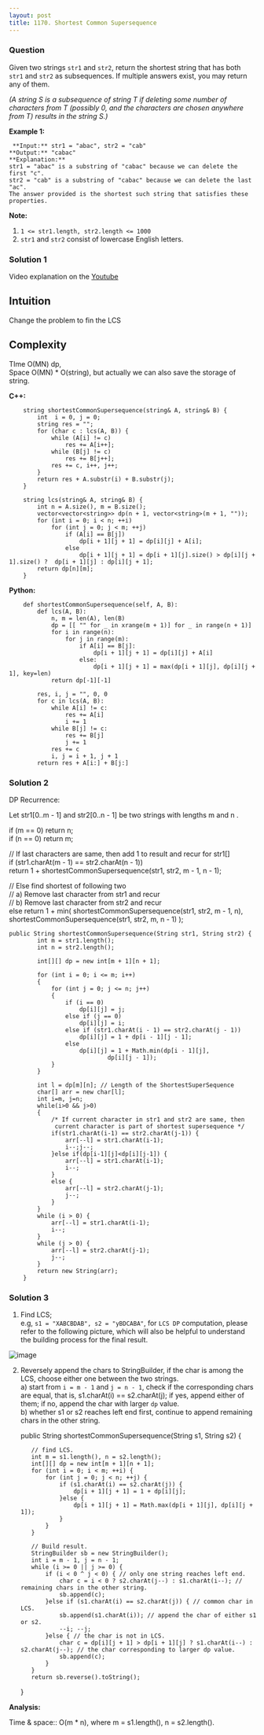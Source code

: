 ```yaml
---
layout: post
title: 1170. Shortest Common Supersequence
---
```

### Question
Given two strings `str1` and `str2`, return the shortest string that has both
`str1` and `str2` as subsequences.  If multiple answers exist, you may return
any of them.

 _(A string S is a subsequence of string T if deleting some number of
characters from T (possibly 0, and the characters are chosen _anywhere_ from
T) results in the string S.)_



 **Example 1:**

    
    
     **Input:** str1 = "abac", str2 = "cab"
    **Output:** "cabac"
    **Explanation:**
    str1 = "abac" is a substring of "cabac" because we can delete the first "c".
    str2 = "cab" is a substring of "cabac" because we can delete the last "ac".
    The answer provided is the shortest such string that satisfies these properties.
    



 **Note:**

  1. `1 <= str1.length, str2.length <= 1000`
  2. `str1` and `str2` consist of lowercase English letters.

### Solution 1
Video explanation on the
[Youtube](https://www.youtube.com/watch?v=aUrgjK7-Fu4)

##  **Intuition**

Change the problem to fin the LCS  
  

##  **Complexity**

TIme O(MN) dp,  
Space O(MN) * O(string), but actually we can also save the storage of string.  
  

 **C++:**

    
    
        string shortestCommonSupersequence(string& A, string& B) {
            int  i = 0, j = 0;
            string res = "";
            for (char c : lcs(A, B)) {
                while (A[i] != c)
                    res += A[i++];
                while (B[j] != c)
                    res += B[j++];
                res += c, i++, j++;
            }
            return res + A.substr(i) + B.substr(j);
        }
    
        string lcs(string& A, string& B) {
            int n = A.size(), m = B.size();
            vector<vector<string>> dp(n + 1, vector<string>(m + 1, ""));
            for (int i = 0; i < n; ++i)
                for (int j = 0; j < m; ++j)
                    if (A[i] == B[j])
                        dp[i + 1][j + 1] = dp[i][j] + A[i];
                    else
                        dp[i + 1][j + 1] = dp[i + 1][j].size() > dp[i][j + 1].size() ?  dp[i + 1][j] : dp[i][j + 1];
            return dp[n][m];
        }
    

**Python:**

    
    
        def shortestCommonSupersequence(self, A, B):
            def lcs(A, B):
                n, m = len(A), len(B)
                dp = [[ "" for _ in xrange(m + 1)] for _ in range(n + 1)]
                for i in range(n):
                    for j in range(m):
                        if A[i] == B[j]:
                            dp[i + 1][j + 1] = dp[i][j] + A[i]
                        else:
                            dp[i + 1][j + 1] = max(dp[i + 1][j], dp[i][j + 1], key=len)
                return dp[-1][-1]
    
            res, i, j = "", 0, 0
            for c in lcs(A, B):
                while A[i] != c:
                    res += A[i]
                    i += 1
                while B[j] != c:
                    res += B[j]
                    j += 1
                res += c
                i, j = i + 1, j + 1
            return res + A[i:] + B[j:]
    


### Solution 2
DP Recurrence:

Let str1[0..m - 1] and str2[0..n - 1] be two strings with lengths m and n .

if (m == 0) return n;  
if (n == 0) return m;

// If last characters are same, then add 1 to result and recur for str1[]  
if (str1.charAt(m - 1) == str2.charAt(n - 1))  
return 1 + shortestCommonSupersequence(str1, str2, m - 1, n - 1);

// Else find shortest of following two  
// a) Remove last character from str1 and recur  
// b) Remove last character from str2 and recur  
else return 1 + min( shortestCommonSupersequence(str1, str2, m - 1, n),
shortestCommonSupersequence(str1, str2, m, n - 1) );

    
    
    public String shortestCommonSupersequence(String str1, String str2) {
            int m = str1.length();
            int n = str2.length();
    
            int[][] dp = new int[m + 1][n + 1];
    
            for (int i = 0; i <= m; i++)
            {
                for (int j = 0; j <= n; j++)
                {
                    if (i == 0)
                        dp[i][j] = j;
                    else if (j == 0)
                        dp[i][j] = i;
                    else if (str1.charAt(i - 1) == str2.charAt(j - 1))
                        dp[i][j] = 1 + dp[i - 1][j - 1];
                    else
                        dp[i][j] = 1 + Math.min(dp[i - 1][j],
                                dp[i][j - 1]);
                }
            }
    
            int l = dp[m][n]; // Length of the ShortestSuperSequence
            char[] arr = new char[l];
            int i=m, j=n;
            while(i>0 && j>0)
            {
                /* If current character in str1 and str2 are same, then
                 current character is part of shortest supersequence */
                if(str1.charAt(i-1) == str2.charAt(j-1)) {
                    arr[--l] = str1.charAt(i-1);
                    i--;j--;
                }else if(dp[i-1][j]<dp[i][j-1]) {
                    arr[--l] = str1.charAt(i-1);
                    i--;
                }
                else {
                    arr[--l] = str2.charAt(j-1);
                    j--;
                }
            }
            while (i > 0) {
                arr[--l] = str1.charAt(i-1);
                i--;
            }
            while (j > 0) {
                arr[--l] = str2.charAt(j-1);
                j--;
            }
            return new String(arr);
        }
    


### Solution 3
  1. Find LCS;  
e.g, `s1 = "XABCBDAB", s2 = "yBDCABA"`, for `LCS DP` computation, please refer
to the following picture, which will also be helpful to understand the
building process for the final result.

![image](https://assets.leetcode.com/users/rock/image_1560675195.png)

  2. Reversely append the chars to StringBuilder, if the char is among the LCS, choose either one between the two strings.  
a) start from `i = m - 1` and `j = n - 1`, check if the corresponding chars
are equal, that is, s1.charAt(i) == s2.charAt(j); if yes, append either of
them; if no, append the char with larger `dp` value.  
b) whether s1 or s2 reaches left end first, continue to append remaining chars
in the other string.

    
    
        public String shortestCommonSupersequence(String s1, String s2) {
    
            // find LCS.
            int m = s1.length(), n = s2.length();
            int[][] dp = new int[m + 1][n + 1];
            for (int i = 0; i < m; ++i) {
                for (int j = 0; j < n; ++j) {
                    if (s1.charAt(i) == s2.charAt(j)) {
                        dp[i + 1][j + 1] = 1 + dp[i][j];    
                    }else {
                        dp[i + 1][j + 1] = Math.max(dp[i + 1][j], dp[i][j + 1]);
                    }
                }
            }
    		
            // Build result.
            StringBuilder sb = new StringBuilder();
            int i = m - 1, j = n - 1;
            while (i >= 0 || j >= 0) { 
                if (i < 0 ^ j < 0) { // only one string reaches left end.
                    char c = i < 0 ? s2.charAt(j--) : s1.charAt(i--); // remaining chars in the other string.
                    sb.append(c);
                }else if (s1.charAt(i) == s2.charAt(j)) { // common char in LCS.
                    sb.append(s1.charAt(i)); // append the char of either s1 or s2.
                    --i; --j;  
                }else { // the char is not in LCS.
                    char c = dp[i][j + 1] > dp[i + 1][j] ? s1.charAt(i--) : s2.charAt(j--); // the char corresponding to larger dp value.
                    sb.append(c);
                }
            } 
            return sb.reverse().toString();
        }
    

**Analysis:**

Time & space:: O(m * n), where m = s1.length(), n = s2.length().



